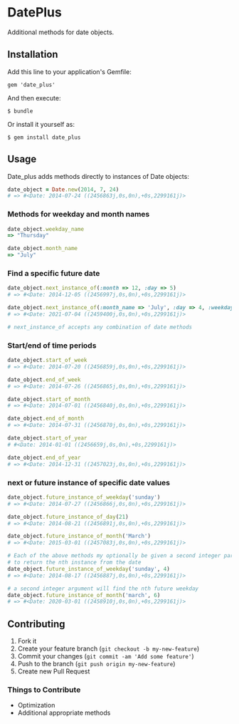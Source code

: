 # DatePlus

Additional methods for date objects.

## Installation

Add this line to your application's Gemfile:

    gem 'date_plus'

And then execute:

    $ bundle

Or install it yourself as:

    $ gem install date_plus

## Usage

Date_plus adds methods directly to instances of Date objects:

```ruby
date_object = Date.new(2014, 7, 24)
# => #<Date: 2014-07-24 ((2456863j,0s,0n),+0s,2299161j)>
```

### Methods for weekday and month names

```ruby
date_object.weekday_name
=> "Thursday"

date_object.month_name
=> "July"
```

### Find a specific future date
```ruby
date_object.next_instance_of(:month => 12, :day => 5)
# => #<Date: 2014-12-05 ((2456997j,0s,0n),+0s,2299161j)>

date_object.next_instance_of(:month_name => 'July', :day => 4, :weekday_name => 'Sunday')
# => #<Date: 2021-07-04 ((2459400j,0s,0n),+0s,2299161j)>

# next_instance_of accepts any combination of date methods
```

### Start/end of time periods

```ruby
date_object.start_of_week
# => #<Date: 2014-07-20 ((2456859j,0s,0n),+0s,2299161j)>

date_object.end_of_week
# => #<Date: 2014-07-26 ((2456865j,0s,0n),+0s,2299161j)>

date_object.start_of_month
# => #<Date: 2014-07-01 ((2456840j,0s,0n),+0s,2299161j)>

date_object.end_of_month
# => #<Date: 2014-07-31 ((2456870j,0s,0n),+0s,2299161j)>

date_object.start_of_year
# #<Date: 2014-01-01 ((2456659j,0s,0n),+0s,2299161j)>

date_object.end_of_year
# => #<Date: 2014-12-31 ((2457023j,0s,0n),+0s,2299161j)>
```

### next or future instance of specific date values

```ruby
date_object.future_instance_of_weekday('sunday')
# => #<Date: 2014-07-27 ((2456866j,0s,0n),+0s,2299161j)>

date_object.future_instance_of_day(21)
# => #<Date: 2014-08-21 ((2456891j,0s,0n),+0s,2299161j)>

date_object.future_instance_of_month('March')
# => #<Date: 2015-03-01 ((2457083j,0s,0n),+0s,2299161j)>

# Each of the above methods my optionally be given a second integer parameter n
# to return the nth instance from the date
date_object.future_instance_of_weekday('sunday', 4)
# => #<Date: 2014-08-17 ((2456887j,0s,0n),+0s,2299161j)>

# a second integer argument will find the nth future weekday
date_object.future_instance_of_month('march', 6)
# => #<Date: 2020-03-01 ((2458910j,0s,0n),+0s,2299161j)>
```

## Contributing

1. Fork it
2. Create your feature branch (`git checkout -b my-new-feature`)
3. Commit your changes (`git commit -am 'Add some feature'`)
4. Push to the branch (`git push origin my-new-feature`)
5. Create new Pull Request

### Things to Contribute
* Optimization
* Additional appropriate methods
